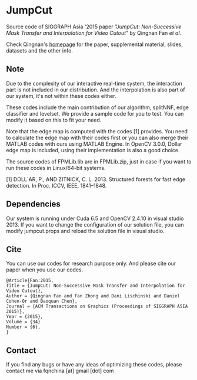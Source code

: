 JumpCut
=======

Source code of SIGGRAPH Asia '2015 paper *"JumpCut: Non-Successive Mask Transfer and Interpolation for Video Cutout"* by Qingnan Fan *et al.*

Check Qingnan's [homepage](<https://fqnchina.github.io/homepage/>) for the paper, supplemental material, slides, datasets and the other info.

Note
----

Due to the complexity of our interactive real-time system, the interaction part is not included in our distribution. And the interpolation is also part of our system, it's not within these codes either.

These codes include the main contribution of our algorithm, splitNNF, edge classifier and levelset. We provide a sample code for you to test. You can modify it based on this to fit your need.

Note that the edge map is computed with the codes [1] provides. You need to calculate the edge map with their codes first or you can also merge their MATLAB codes with ours using MATLAB Engine. In OpenCV 3.0.0, Dollar edge map is included, using their implementation is also a good choice.

The source codes of FPMLib.lib are in FPMLib.zip, just in case if you want to run these codes in Linux/64-bit systems.

[1] DOLL´AR, P., AND ZITNICK, C. L. 2013. Structured forests for fast edge detection. In Proc. ICCV, IEEE, 1841–1848.

Dependencies
------------

Our system is running under Cuda 6.5 and OpenCV 2.4.10 in visual studio 2013. If you want to change the configuration of our solution file, you can modify jumpcut.props and reload the solution file in visual studio.

Cite
----

You can use our codes for research purpose only. And please cite our paper when you use our codes.

```
@Article{Fan:2015,
Title = {JumpCut: Non-Successive Mask Transfer and Interpolation for Video Cutout},
Author = {Qingnan Fan and Fan Zhong and Dani Lischinski and Daniel Cohen-Or and Baoquan Chen},
Journal = {ACM Transactions on Graphics (Proceedings of SIGGRAPH ASIA 2015)},
Year = {2015},
Volume = {34}
Number = {6},
}
```

Contact
-------

If you find any bugs or have any ideas of optimizing these codes, please contact me via fqnchina [at] gmail [dot] com
